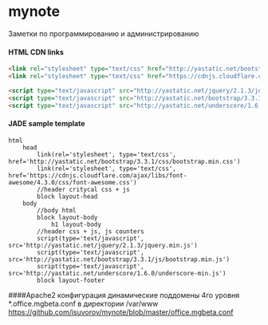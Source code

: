 mynote
======

Заметки по программированию и администрированию

#### HTML CDN links
```html
<link rel="stylesheet" type="text/css" href="http://yastatic.net/bootstrap/3.3.1/css/bootstrap.min.css">
<link rel="stylesheet" type="text/css" href="https://cdnjs.cloudflare.com/ajax/libs/font-awesome/4.3.0/css/font-awesome.css"> 

<script type="text/javascript" src="http://yastatic.net/jquery/2.1.3/jquery.min.js"></script>
<script type="text/javascript" src="http://yastatic.net/bootstrap/3.3.1/js/bootstrap.min.js"></script>
<script type="text/javascript" src="http://yastatic.net/underscore/1.6.0/underscore-min.js"></script>
 ```

#### JADE sample template
```jade
html
    head
        link(rel='stylesheet', type='text/css', href='http://yastatic.net/bootstrap/3.3.1/css/bootstrap.min.css')
        link(rel='stylesheet', type='text/css', href='https://cdnjs.cloudflare.com/ajax/libs/font-awesome/4.3.0/css/font-awesome.css')
        //header critycal css + js
        block layout-head
    body
        //body html
        block layout-body
            h1 layout-body
        //header css + js, js counters
        script(type='text/javascript', src='http://yastatic.net/jquery/2.1.3/jquery.min.js')
        script(type='text/javascript', src='http://yastatic.net/bootstrap/3.3.1/js/bootstrap.min.js')
        script(type='text/javascript', src='http://yastatic.net/underscore/1.6.0/underscore-min.js')
        block layout-footer
```

####Apache2 конфигурация
динамические поддомены 4го уровня *.office.mgbeta.conf в директории /var/www
https://github.com/isuvorov/mynote/blob/master/office.mgbeta.conf
